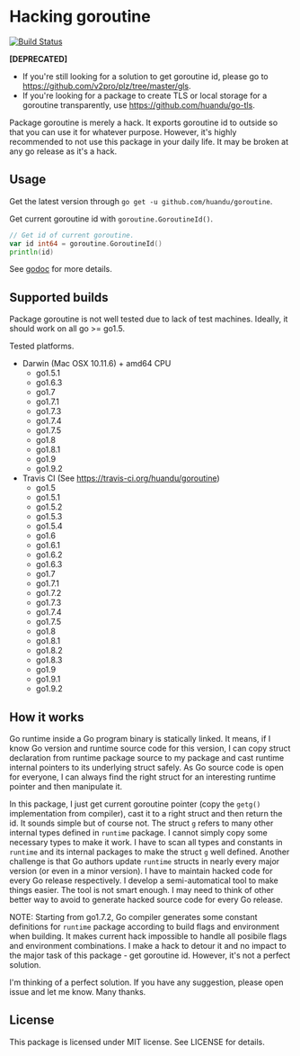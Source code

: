 # Hacking goroutine #

[![Build Status](https://travis-ci.org/huandu/goroutine.png?branch=master)](https://travis-ci.org/huandu/goroutine)

**[DEPRECATED]**

* If you're still looking for a solution to get goroutine id, please go to https://github.com/v2pro/plz/tree/master/gls.
* If you're looking for a package to create TLS or local storage for a goroutine transparently, use https://github.com/huandu/go-tls.

Package goroutine is merely a hack.
It exports goroutine id to outside so that you can use it for whatever purpose.
However, it's highly recommended to not use this package in your daily life.
It may be broken at any go release as it's a hack.

## Usage ##

Get the latest version through `go get -u github.com/huandu/goroutine`.

Get current goroutine id with `goroutine.GoroutineId()`.

```go
// Get id of current goroutine.
var id int64 = goroutine.GoroutineId()
println(id)
```

See [godoc](https://godoc.org/github.com/huandu/goroutine) for more details.

## Supported builds ##

Package goroutine is not well tested due to lack of test machines.
Ideally, it should work on all go >= go1.5.

Tested platforms.
* Darwin (Mac OSX 10.11.6) + amd64 CPU
    * go1.5.1
    * go1.6.3
    * go1.7
    * go1.7.1
    * go1.7.3
    * go1.7.4
    * go1.7.5
    * go1.8
    * go1.8.1
    * go1.9
    * go1.9.2
* Travis CI (See https://travis-ci.org/huandu/goroutine)
    * go1.5
    * go1.5.1
    * go1.5.2
    * go1.5.3
    * go1.5.4
    * go1.6
    * go1.6.1
    * go1.6.2
    * go1.6.3
    * go1.7
    * go1.7.1
    * go1.7.2
    * go1.7.3
    * go1.7.4
    * go1.7.5
    * go1.8
    * go1.8.1
    * go1.8.2
    * go1.8.3
    * go1.9
    * go1.9.1
    * go1.9.2

## How it works ##

Go runtime inside a Go program binary is statically linked. It means, if I know Go version and runtime source code for
this version, I can copy struct declaration from runtime package source to my package and cast runtime internal pointers
to its underlying struct safely. As Go source code is open for everyone, I can always find the right struct for an
interesting runtime pointer and then manipulate it.

In this package, I just get current goroutine pointer (copy the `getg()` implementation from compiler), cast it to a right
struct and then return the id. It sounds simple but of course not. The struct `g` refers to many other internal types defined
in `runtime` package. I cannot simply copy some necessary types to make it work. I have to scan all types and constants in
`runtime` and its internal packages to make the struct `g` well defined. Another challenge is that Go authors update
`runtime` structs in nearly every major version (or even in a minor version). I have to maintain hacked code for every Go
release respectively. I develop a semi-automatical tool to make things easier. The tool is not smart enough.  I may need to
think of other better way to avoid to generate hacked source code for every Go release.

NOTE: Starting from go1.7.2, Go compiler generates some constant definitions for `runtime` package according to build flags and
environment when building. It makes current hack impossible to handle all posibile flags and environment combinations. I make a
hack to detour it and no impact to the major task of this package - get goroutine id. However, it's not a perfect solution.

I'm thinking of a perfect solution. If you have any suggestion, please open issue and let me know. Many thanks.

## License ##

This package is licensed under MIT license. See LICENSE for details.
